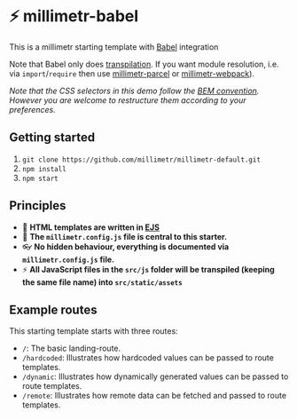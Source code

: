 # ⚡️ millimetr-babel

This is a millimetr starting template with [Babel](https://babeljs.io/) integration

Note that Babel only does [transpilation](https://scotch.io/tutorials/javascript-transpilers-what-they-are-why-we-need-them]). If you want module resolution, i.e. via `import`/`require` then use [millimetr-parcel](https://github.com/millimetr/millimetr-parcel) or [millimetr-webpack](https://github.com/millimetr/millimetr-webpack)).

_Note that the CSS selectors in this demo follow the [BEM convention](https://en.bem.info/methodology/css/#selectors). However you are welcome to restructure them according to your preferences._

## Getting started

1. `git clone https://github.com/millimetr/millimetr-default.git`
2. `npm install`
3. `npm start`

## Principles

- 📄 **HTML templates are written in [EJS](https://ejs.co/)**
- 🤖 **The `millimetr.config.js` file is central to this starter.**
- 👓 **No hidden behaviour, everything is documented via `millimetr.config.js` file.**
- ⚡ **All JavaScript files in the `src/js` folder will be transpiled (keeping the same file name) into `src/static/assets`**

## Example routes

This starting template starts with three routes:

- `/`: The basic landing-route.
- `/hardcoded`: Illustrates how hardcoded values can be passed to route templates.
- `/dynamic`: Illustrates how dynamically generated values can be passed to route templates.
- `/remote`: Illustrates how remote data can be fetched and passed to route templates.
